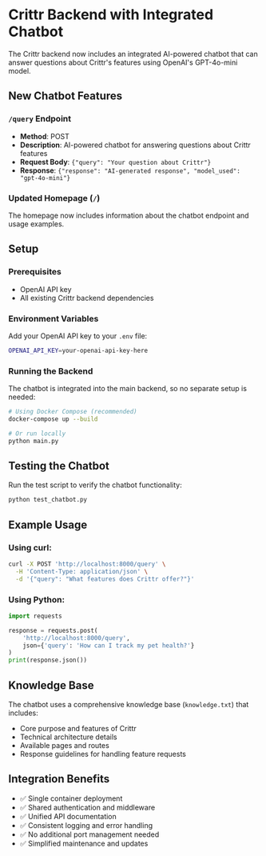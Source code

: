 # Crittr Backend with Integrated Chatbot

The Crittr backend now includes an integrated AI-powered chatbot that can answer questions about Crittr's features using OpenAI's GPT-4o-mini model.

## New Chatbot Features

### `/query` Endpoint
- **Method**: POST
- **Description**: AI-powered chatbot for answering questions about Crittr features
- **Request Body**: `{"query": "Your question about Crittr"}`
- **Response**: `{"response": "AI-generated response", "model_used": "gpt-4o-mini"}`

### Updated Homepage (`/`)
The homepage now includes information about the chatbot endpoint and usage examples.

## Setup

### Prerequisites
- OpenAI API key
- All existing Crittr backend dependencies

### Environment Variables
Add your OpenAI API key to your `.env` file:
```bash
OPENAI_API_KEY=your-openai-api-key-here
```

### Running the Backend
The chatbot is integrated into the main backend, so no separate setup is needed:

```bash
# Using Docker Compose (recommended)
docker-compose up --build

# Or run locally
python main.py
```

## Testing the Chatbot

Run the test script to verify the chatbot functionality:
```bash
python test_chatbot.py
```

## Example Usage

### Using curl:
```bash
curl -X POST 'http://localhost:8000/query' \
  -H 'Content-Type: application/json' \
  -d '{"query": "What features does Crittr offer?"}'
```

### Using Python:
```python
import requests

response = requests.post(
    'http://localhost:8000/query',
    json={'query': 'How can I track my pet health?'}
)
print(response.json())
```

## Knowledge Base

The chatbot uses a comprehensive knowledge base (`knowledge.txt`) that includes:
- Core purpose and features of Crittr
- Technical architecture details
- Available pages and routes
- Response guidelines for handling feature requests

## Integration Benefits

- ✅ Single container deployment
- ✅ Shared authentication and middleware
- ✅ Unified API documentation
- ✅ Consistent logging and error handling
- ✅ No additional port management needed
- ✅ Simplified maintenance and updates
